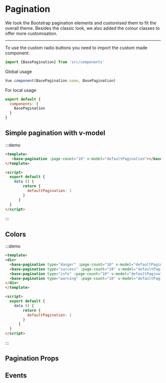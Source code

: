 # Pagination

We took the Bootstrap pagination elements and customised them to fit the overall theme.
Besides the classic look, we also added the colour classes to offer more customisation.

<hr>
To use the custom radio buttons you need to import the custom made component:

```js
import {BasePagination} from 'src/components'
```

Global usage

```js
Vue.component(BasePagination.name, BasePagination)
```

For local usage

```js
export default {
  components: {
    BasePagination
  }
}
```

## Simple pagination with v-model

:::demo
```html
<template>
   <base-pagination :page-count="10" v-model="defaultPagination"></base-pagination>
</template>

<script>
  export default {
    data () {
        return {
          defaultPagination: 1
        }
      }
  }
</script>
```
:::

## Colors

:::demo
```html
<template>
<div>
  <base-pagination type="danger" :page-count="10" v-model="defaultPagination"></base-pagination>
  <base-pagination type="success" :page-count="10" v-model="defaultPagination"></base-pagination>
  <base-pagination type="info" :page-count="10" v-model="defaultPagination"></base-pagination>
  <base-pagination type="warning" :page-count="10" v-model="defaultPagination"></base-pagination>
</div>
</template>

<script>
  export default {
    data () {
        return {
          defaultPagination: 1
        }
      }
  }
</script>
```
:::

## Pagination Props
<props-table component-name="base-pagination"/>

## Events

<events-table :events="[
{name: 'input', description: 'triggers when the binding value changes (default for v-model)', params: 'the updated value'}
]"/>

<script>
  export default {
   props: ['slot-key'],
     data () {
      return {
        defaultPagination: 1
      }
    }
  }
</script>
